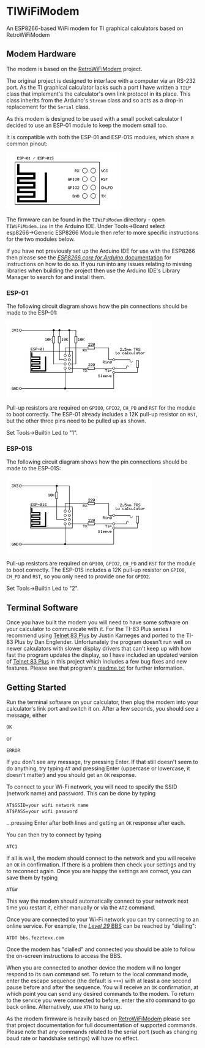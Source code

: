 # TIWiFiModem

An ESP8266-based WiFi modem for TI graphical calculators based on RetroWiFiModem

## Modem Hardware

The modem is based on the [RetroWiFiModem](https://github.com/mecparts/RetroWiFiModem/) project.

The original project is designed to interface with a computer via an RS-232 port.
As the TI graphical calculator lacks such a port I have written a `TILP` class that implement's the calculator's own link protocol in its place.
This class inherits from the Arduino's `Stream` class and so acts as a drop-in replacement for the `Serial` class.

As this modem is designed to be used with a small pocket calculator I decided to use an ESP-01 module to keep the modem small too.

It is compatible with both the ESP-01 and ESP-01S modules, which share a common pinout:

![ESP-01 and ESP-01S pinout](TIWiFiModem/images/ESP-01-pinout.png)

The firmware can be found in the `TIWiFiModem` directory - open `TIWiFiModem.ino` in the Arduino IDE.
Under Tools&rarr;Board select esp8266&rarr;Generic ESP8266 Module then refer to more specific instructions for the two modules below.

If you have not previously set up the Arduino IDE for use with the ESP8266 then please see the [_ESP8266 core for Arduino_ documentation](https://github.com/esp8266/Arduino#installing-with-boards-manager) for instructions on how to do so.
If you run into any issues relating to missing libraries when building the project then use the Arduino IDE's Library Manager to search for and install them.

### ESP-01

The following circuit diagram shows how the pin connections should be made to the ESP-01:

![TIWiFi Modem circuit diagram for ESP-01](TIWiFiModem/images/ESP-01-circuit.png)

Pull-up resistors are required on `GPIO0`, `GPIO2`, `CH_PD` and `RST` for the module to boot correctly. The ESP-01 already includes a 12K pull-up resistor on `RST`, but the other three pins need to be pulled up as shown.

Set Tools&rarr;Builtin Led to "1".

### ESP-01S

The following circuit diagram shows how the pin connections should be made to the ESP-01S:

![TIWiFi Modem circuit diagram for ESP-02](TIWiFiModem/images/ESP-01S-circuit.png)


Pull-up resistors are required on `GPIO0`, `GPIO2`, `CH_PD` and `RST` for the module to boot correctly. The ESP-01S includes a 12K pull-up resistor on `GPIO0`, `CH_PD` and `RST`, so you only need to provide one for `GPIO2`.

Set Tools&rarr;Builtin Led to "2".

## Terminal Software

Once you have built the modem you will need to have some software on your calculator to communicate with it.
For the TI-83 Plus series I recommend using [Telnet 83 Plus](https://www.ticalc.org/archives/files/fileinfo/141/14141.html) by Justin Karneges and ported to the TI-83 Plus by Dan Englender.
Unfortunately the program doesn't run well on newer calculators with slower display drivers that can't keep up with how fast the program updates the display, so I have included an updated version of [Telnet 83 Plus](/Telnet83Plus) in this project which includes a few bug fixes and new features.
Please see that program's [readme.txt](Telnet83Plus/readme.txt) for further information.

## Getting Started

Run the terminal software on your calculator, then plug the modem into your calculator's link port and switch it on. After a few seconds, you should see a message, either

```
OK
```

or

```
ERROR
```

If you don't see any message, try pressing Enter. If that still doesn't seem to do anything, try typing `AT` and pressing Enter (uppercase or lowercase, it doesn't matter) and you should get an `OK` response.

To connect to your Wi-Fi network, you will need to specify the SSID (network name) and password. This can be done by typing

```
AT$SSID=your wifi network name
AT$PASS=your wifi password
```

...pressing Enter after both lines and getting an `OK` response after each.

You can then try to connect by typing

```
ATC1
```

If all is well, the modem should connect to the network and you will receive an `OK` in confirmation. If there is a problem then check your settings and try to reconnect again.
Once you are happy the settings are correct, you can save them by typing

```
AT&W
```

This way the modem should automatically connect to your network next time you restart it, either manually or via the `ATZ` command.

Once you are connected to your Wi-Fi network you can try connecting to an online service.
For example, the [_Level 29_ BBS](https://bbs.fozztexx.com/) can be reached by "dialling":

```
ATDT bbs.fozztexx.com
```

Once the modem has "dialled" and connected you should be able to follow the on-screen instructions to access the BBS.

When you are connected to another device the modem will no longer respond to its own command set.
To return to the local command mode, enter the escape sequence (the default is `+++`) with at least a one second pause before and after the sequence.
You will receive an `OK` confirmation, at which point you can send any desired commands to the modem.
To return to the service you were connected to before, enter the `ATO` command to go back online. Alternatively, use `ATH` to hang up.

As the modem firmware is heavily based on [RetroWiFiModem](https://github.com/mecparts/RetroWiFiModem/) please see that project documentation for full documentation of supported commands. Please note that any commands related to the serial port (such as changing baud rate or handshake settings) will have no effect.
